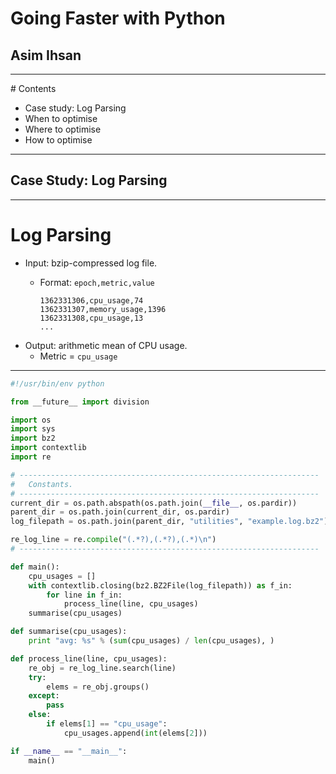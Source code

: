 # Going Faster with Python

## Asim Ihsan

- - -

# Contents

-   Case study: Log Parsing
-   When to optimise
-   Where to optimise
-   How to optimise

- - -

## Case Study: Log Parsing

- - -

# Log Parsing

-   Input: bzip-compressed log file.
    -   Format: `epoch,metric,value`

            1362331306,cpu_usage,74
            1362331307,memory_usage,1396
            1362331308,cpu_usage,13
            ...

-   Output: arithmetic mean of CPU usage.
    -   Metric = `cpu_usage`

- - -

```python
#!/usr/bin/env python

from __future__ import division

import os
import sys
import bz2
import contextlib
import re

# -------------------------------------------------------------------
#   Constants.
# -------------------------------------------------------------------
current_dir = os.path.abspath(os.path.join(__file__, os.pardir))
parent_dir = os.path.join(current_dir, os.pardir)
log_filepath = os.path.join(parent_dir, "utilities", "example.log.bz2")

re_log_line = re.compile("(.*?),(.*?),(.*)\n")
# -------------------------------------------------------------------

def main():
    cpu_usages = []
    with contextlib.closing(bz2.BZ2File(log_filepath)) as f_in:
        for line in f_in:
            process_line(line, cpu_usages)
    summarise(cpu_usages)

def summarise(cpu_usages):
    print "avg: %s" % (sum(cpu_usages) / len(cpu_usages), )

def process_line(line, cpu_usages):
    re_obj = re_log_line.search(line)
    try:
        elems = re_obj.groups()
    except:
        pass
    else:
        if elems[1] == "cpu_usage":
            cpu_usages.append(int(elems[2]))

if __name__ == "__main__":
    main()
```

